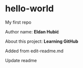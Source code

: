 # hello-world

My first repo

Author name: **Eldan Hubić**

About this project: **Learning GitHub**

Added from edit-readme.md




Update readme